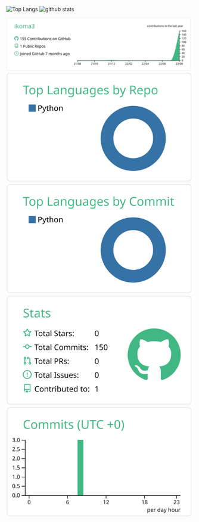 <p align="left"> 
  <img alt="Top Langs" height="150px" src="https://github-readme-stats.vercel.app/api/top-langs/?username=ikoma3&layout=compact&show_icons=true&theme=onedark" />
  <img alt="github stats" height="150px" src="https://github-readme-stats.vercel.app/api?username=ikoma3&theme=onedark&show_icons=ture" />
</p>

<!--
[![trophy](https://github-profile-trophy.vercel.app/?username=ikoma3&theme=onedark&column=7)](https://github.com/ryo-ma/github-profile-trophy)
-->

[![](https://raw.githubusercontent.com/ikoma3/ikoma3/main/profile-summary-card-output/vue/0-profile-details.svg)](https://github.com/vn7n24fzkq/github-profile-summary-cards)
[![](https://raw.githubusercontent.com/ikoma3/ikoma3/main/profile-summary-card-output/vue/1-repos-per-language.svg)](https://github.com/vn7n24fzkq/github-profile-summary-cards) [![](https://raw.githubusercontent.com/ikoma3/ikoma3/main/profile-summary-card-output/vue/2-most-commit-language.svg)](https://github.com/vn7n24fzkq/github-profile-summary-cards)
[![](https://raw.githubusercontent.com/ikoma3/ikoma3/main/profile-summary-card-output/vue/3-stats.svg)](https://github.com/vn7n24fzkq/github-profile-summary-cards) [![](https://raw.githubusercontent.com/ikoma3/ikoma3/main/profile-summary-card-output/vue/4-productive-time.svg)](https://github.com/vn7n24fzkq/github-profile-summary-cards)
